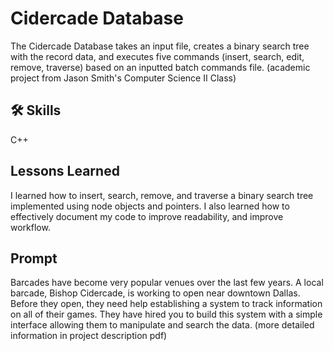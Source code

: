 
# Cidercade Database

The Cidercade Database takes an input file, creates a binary search tree with the record data, and executes five commands (insert, search, edit, remove, traverse) based on an inputted batch commands file. (academic project from Jason Smith's Computer Science II Class)

## 🛠 Skills

C++


## Lessons Learned

I learned how to insert, search, remove, and traverse a binary search tree implemented using node objects and pointers. I also learned how to effectively document my code to improve readability, and improve workflow. 


## Prompt

Barcades have become very popular venues over the last few years. A local barcade, Bishop Cidercade, is
working to open near downtown Dallas. Before they open, they need help establishing a system to track information
on all of their games. They have hired you to build this system with a simple interface allowing them to manipulate
and search the data. (more detailed information in project description pdf)
